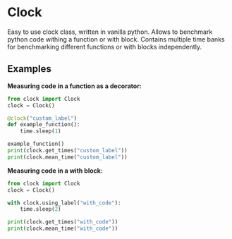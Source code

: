 # Clock

Easy to use clock class, written in vanilla python. Allows to benchmark python code withing a function or with block. Contains multiple time banks for benchmarking different functions or with blocks independently.

## Examples
**Measuring code in a function as a decorator:**
```python
from clock import Clock
clock = Clock()

@clock("custom_label")
def example_function():
    time.sleep(1)

example_function()
print(clock.get_times("custom_label"))
print(clock.mean_time("custom_label"))
```

**Measuring code in a with block:**
```python
from clock import Clock
clock = Clock()

with clock.using_label("with_code"):
    time.sleep(2)

print(clock.get_times("with_code"))
print(clock.mean_time("with_code"))
```
